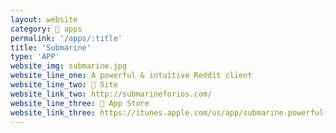 ```yaml
---
layout: website
category: 🏬 apps
permalink: '/apps/:title'
title: 'Submarine'
type: 'APP'
website_img: submarine.jpg
website_line_one: A powerful & intuitive Reddit client
website_line_two: 🚀 Site
website_link_two: http://submarineforios.com/
website_line_three: 👾 App Store
website_link_three: https://itunes.apple.com/us/app/submarine-powerful-intuitive/id1023238124?ls=1
---
```

